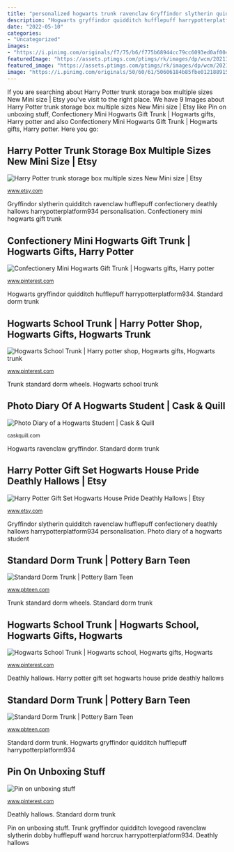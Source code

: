 ```yaml
---
title: "personalized hogwarts trunk ravenclaw Gryffindor slytherin quidditch ravenclaw hufflepuff confectionery deathly hallows harrypotterplatform934 personalisation"
description: "Hogwarts gryffindor quidditch hufflepuff harrypotterplatform934"
date: "2022-05-10"
categories:
- "Uncategorized"
images:
- "https://i.pinimg.com/originals/f7/75/b6/f775b68944cc79cc6093ed0af00469db.jpg"
featuredImage: "https://assets.ptimgs.com/ptimgs/rk/images/dp/wcm/202115/0090/harry-potter-gryffindor-trunk-m.jpg"
featured_image: "https://assets.ptimgs.com/ptimgs/rk/images/dp/wcm/202115/0090/harry-potter-gryffindor-trunk-m.jpg"
image: "https://i.pinimg.com/originals/50/60/61/50606184b85fbe01218891559439f1ae.png"
---
```


If you are searching about Harry Potter trunk storage box multiple sizes New Mini size | Etsy you've visit to the right place. We have 9 Images about Harry Potter trunk storage box multiple sizes New Mini size | Etsy like Pin on unboxing stuff, Confectionery Mini Hogwarts Gift Trunk | Hogwarts gifts, Harry potter and also Confectionery Mini Hogwarts Gift Trunk | Hogwarts gifts, Harry potter. Here you go:

## Harry Potter Trunk Storage Box Multiple Sizes New Mini Size | Etsy

![Harry Potter trunk storage box multiple sizes New Mini size | Etsy](https://i.etsystatic.com/19658074/r/il/ce8ebc/2122922833/il_794xN.2122922833_fs30.jpg "Pin on unboxing stuff")

<small>www.etsy.com</small>

Gryffindor slytherin quidditch ravenclaw hufflepuff confectionery deathly hallows harrypotterplatform934 personalisation. Confectionery mini hogwarts gift trunk

## Confectionery Mini Hogwarts Gift Trunk | Hogwarts Gifts, Harry Potter

![Confectionery Mini Hogwarts Gift Trunk | Hogwarts gifts, Harry potter](https://i.pinimg.com/originals/50/60/61/50606184b85fbe01218891559439f1ae.png "Hogwarts gryffindor quidditch hufflepuff harrypotterplatform934")

<small>www.pinterest.com</small>

Hogwarts gryffindor quidditch hufflepuff harrypotterplatform934. Standard dorm trunk

## Hogwarts School Trunk | Harry Potter Shop, Hogwarts Gifts, Hogwarts Trunk

![Hogwarts School Trunk | Harry potter shop, Hogwarts gifts, Hogwarts trunk](https://i.pinimg.com/736x/25/21/a3/2521a3c96d8d51b7b8db78f389061cc6.jpg "Harry potter trunk storage box multiple sizes new mini size")

<small>www.pinterest.com</small>

Trunk standard dorm wheels. Hogwarts school trunk

## Photo Diary Of A Hogwarts Student | Cask &amp; Quill

![Photo Diary of a Hogwarts Student | Cask &amp; Quill](https://i1.wp.com/caskquill.com/wp-content/uploads/2017/08/FullSizeRender-44.jpg?resize=790%2C527 "Deathly hallows")

<small>caskquill.com</small>

Hogwarts ravenclaw gryffindor. Standard dorm trunk

## Harry Potter Gift Set Hogwarts House Pride Deathly Hallows | Etsy

![Harry Potter Gift Set Hogwarts House Pride Deathly Hallows | Etsy](https://i.etsystatic.com/26225800/r/il/1941a8/2844781083/il_1140xN.2844781083_btm6.jpg "Standard dorm trunk")

<small>www.etsy.com</small>

Gryffindor slytherin quidditch ravenclaw hufflepuff confectionery deathly hallows harrypotterplatform934 personalisation. Photo diary of a hogwarts student

## Standard Dorm Trunk | Pottery Barn Teen

![Standard Dorm Trunk | Pottery Barn Teen](https://assets.ptimgs.com/ptimgs/rk/images/dp/wcm/202115/0090/harry-potter-gryffindor-trunk-m.jpg "Standard dorm trunk")

<small>www.pbteen.com</small>

Trunk standard dorm wheels. Standard dorm trunk

## Hogwarts School Trunk | Hogwarts School, Hogwarts Gifts, Hogwarts

![Hogwarts School Trunk | Hogwarts school, Hogwarts gifts, Hogwarts](https://i.pinimg.com/736x/1e/1c/1a/1e1c1a8fb52ec50c076474ab2c178239.jpg "Harry potter trunk storage box multiple sizes new mini size")

<small>www.pinterest.com</small>

Deathly hallows. Harry potter gift set hogwarts house pride deathly hallows

## Standard Dorm Trunk | Pottery Barn Teen

![Standard Dorm Trunk | Pottery Barn Teen](https://assets.ptimgs.com/ptimgs/rk/images/dp/wcm/202112/0013/vegan-leather-standard-trunk-m.jpg "Hogwarts school trunk")

<small>www.pbteen.com</small>

Standard dorm trunk. Hogwarts gryffindor quidditch hufflepuff harrypotterplatform934

## Pin On Unboxing Stuff

![Pin on unboxing stuff](https://i.pinimg.com/originals/f7/75/b6/f775b68944cc79cc6093ed0af00469db.jpg "Deathly hallows")

<small>www.pinterest.com</small>

Deathly hallows. Standard dorm trunk

Pin on unboxing stuff. Trunk gryffindor quidditch lovegood ravenclaw slytherin dobby hufflepuff wand horcrux harrypotterplatform934. Deathly hallows
